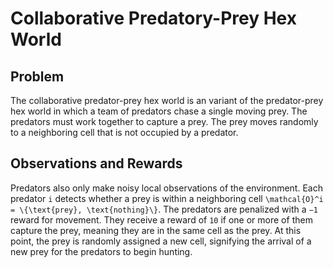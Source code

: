 # Collaborative Predatory-Prey Hex World

## Problem

The collaborative predator-prey hex world is an variant of the predator-prey hex world in which a team of predators chase a single moving prey. The predators must work together to capture a prey. The prey moves randomly to a neighboring cell that is not occupied by a predator.

## Observations and Rewards
Predators also only make noisy local observations of the environment. Each predator ``i`` detects whether a prey is within a neighboring cell ``\mathcal{O}^i = \{\text{prey}, \text{nothing}\}``. The predators are penalized with a ``−1`` reward for movement. They receive a reward of ``10`` if one or more of them capture the prey, meaning they are in the same
cell as the prey. At this point, the prey is randomly assigned a new cell, signifying the arrival of a new prey for the predators to begin hunting.
